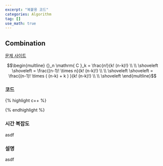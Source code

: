 ```yaml
---
excerpt: "복붙용 코드"
categories: Algorithm
tag: []
use_math: true
---
```

## Combination

[문제 사이트](https://www.acmicpc.net/problem/16565)

$$\begin{multline} 
{}_n \mathrm{ C }_k =  \frac{n!}{k! (n-k)!}  \\ \\ \shoveleft
\shoveleft = \frac{(n-1)! \times n}{k! (n-k)!}  \\ \\ \shoveleft
\shoveleft = \frac{(n-1)! \times ( (n-k) + k ) }{k! (n-k)!}  \\ \\ \shoveleft
\end{multline}$$



### 코드

{% highlight c++ %}


{% endhighlight %}

### 시간 복잡도

asdf

### 설명

asdf
